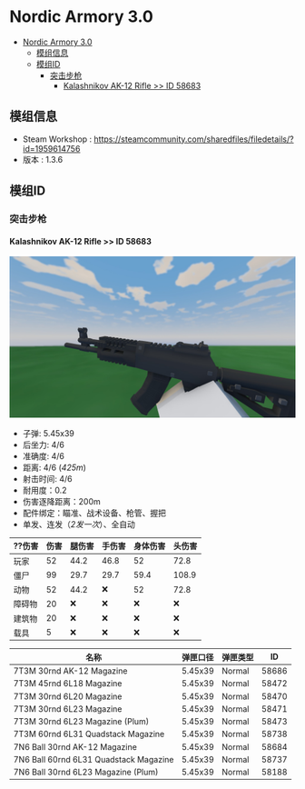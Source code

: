 # Nordic Armory 3.0
- [Nordic Armory 3.0](#nordic-armory-30)
  - [模组信息](#模组信息)
  - [模组ID](#模组id)
    - [突击步枪](#突击步枪)
      - [Kalashnikov AK-12 Rifle >> ID 58683](#kalashnikov-ak-12-rifle--id-58683)
## 模组信息
- Steam Workshop : https://steamcommunity.com/sharedfiles/filedetails/?id=1959614756
- 版本 : 1.3.6
## 模组ID
### 突击步枪
#### Kalashnikov AK-12 Rifle >> ID 58683
![img](../../IDList_Img/Mod/nordic_armory_3.0/Kalashnikov%20AK-12%20Rifle_20220617161736_preview.jpg)
- 子弹: 5.45x39
- 后坐力: 4/6
- 准确度: 4/6
- 距离: 4/6 (*425m*)
- 射击时间: 4/6
- 耐用度：0.2
- 伤害逐降距离：200m
- 配件绑定：瞄准、战术设备、枪管、握把
- 单发、连发（*2发一次*）、全自动

| ??伤害 | 伤害 | 腿伤害 | 手伤害 | 身体伤害 | 头伤害 |
| ------ | ---- | ------ | ------ | -------- | ------ |
| 玩家   | 52   | 44.2   | 46.8   | 52       | 72.8   |
| 僵尸   | 99   | 29.7   | 29.7   | 59.4     | 108.9  |
| 动物   | 52   | 44.2   | ❌      | 52       | 72.8   |
| 障碍物 | 20   | ❌      | ❌      | ❌        | ❌      |
| 建筑物 | 20   | ❌      | ❌      | ❌        | ❌      |
| 载具   | 5    | ❌      | ❌      | ❌        | ❌      |

| 名称                                   | 弹匣口径 | 弹匣类型 | ID    |
| -------------------------------------- | -------- | -------- | ----- |
| 7T3M 30rnd AK-12 Magazine              | 5.45x39  | Normal   | 58686 |
| 7T3M 45rnd 6L18 Magazine               | 5.45x39  | Normal   | 58472 |
| 7T3M 30rnd 6L20 Magazine               | 5.45x39  | Normal   | 58470 |
| 7T3M 30rnd 6L23 Magazine               | 5.45x39  | Normal   | 58471 |
| 7T3M 30rnd 6L23 Magazine (Plum)        | 5.45x39  | Normal   | 58473 |
| 7T3M 60rnd 6L31 Quadstack Magazine     | 5.45x39  | Normal   | 58738 |
| 7N6 Ball 30rnd AK-12 Magazine          | 5.45x39  | Normal   | 58684 |
| 7N6 Ball 60rnd 6L31 Quadstack Magazine | 5.45x39  | Normal   | 58737 |
| 7N6 Ball 30rnd 6L23 Magazine (Plum)    | 5.45x39  | Normal   | 58188 |